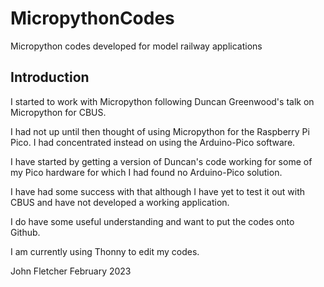 # MicropythonCodes
 Micropython codes developed for model railway applications

## Introduction

I started to work with Micropython following Duncan Greenwood's talk on Micropython for CBUS.

I had not up until then thought of using Micropython for the Raspberry Pi Pico. I had concentrated instead on using the Arduino-Pico software.

I have started by getting a version of Duncan's code working for some of my Pico hardware for which I had found no Arduino-Pico solution.

I have had some success with that although I have yet to test it out with CBUS and have not developed a working application.

I do have some useful understanding and want to put the codes onto Github.

I am currently using Thonny to edit my codes.

John Fletcher February 2023
